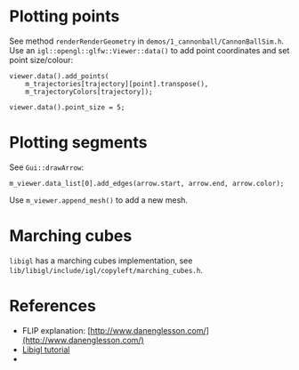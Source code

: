 # Plotting points
See method `renderRenderGeometry` in `demos/1_cannonball/CannonBallSim.h`.
Use an `igl::opengl::glfw::Viewer::data()` to add point coordinates and set point size/colour:

    viewer.data().add_points(
        m_trajectories[trajectory][point].transpose(),
        m_trajectoryColors[trajectory]);
    
    viewer.data().point_size = 5;

# Plotting segments
See `Gui::drawArrow`:

    m_viewer.data_list[0].add_edges(arrow.start, arrow.end, arrow.color);

Use `m_viewer.append_mesh()` to add a new mesh.

# Marching cubes
`libigl` has a marching cubes implementation, see `lib/libigl/include/igl/copyleft/marching_cubes.h`.

# References
- FLIP explanation: [http://www.danenglesson.com/](http://www.danenglesson.com/)
- [Libigl tutorial](https://libigl.github.io/tutorial/)
- 
